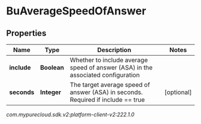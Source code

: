 # BuAverageSpeedOfAnswer


## Properties

| Name | Type | Description | Notes |
| ------------ | ------------- | ------------- | ------------- |
| **include** | **Boolean** | Whether to include average speed of answer (ASA) in the associated configuration |  |
| **seconds** | **Integer** | The target average speed of answer (ASA) in seconds. Required if include == true |  [optional] |




_com.mypurecloud.sdk.v2:platform-client-v2:222.1.0_
